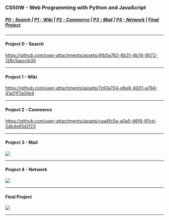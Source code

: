 ### CS50W - Web Programming with Python and JavaScript

##### [P0 - Search](#project-0---search) | [P1 - Wiki](#project-1---wiki) | [P2 - Commerce](#project-2---commerce) | [P3 - Mail](#project-3---mail) | [P4 - Network](#project-4---network) | [Final Project](#final-project)

---

#### Project 0 - Search

https://github.com/user-attachments/assets/4fb5a762-6b31-4b74-9072-128c5aaccb30

---

#### Project 1 - Wiki

https://github.com/user-attachments/assets/7c61a704-e6e8-4001-a784-41a01f7a00e9

---

#### Project 2 - Commerce

https://github.com/user-attachments/assets/caa4fc5a-a0a5-46f8-97cd-2db4e61d2f23

---

#### Project 3 - Mail

[![](https://markdown-videos-api.jorgenkh.no/youtube/dQw4w9WgXcQ)](https://youtu.be/dQw4w9WgXcQ)

---

#### Project 4 - Network

[![](https://markdown-videos-api.jorgenkh.no/youtube/dQw4w9WgXcQ)](https://youtu.be/dQw4w9WgXcQ)

---

#### Final Project

[![](https://markdown-videos-api.jorgenkh.no/youtube/dQw4w9WgXcQ)](https://youtu.be/dQw4w9WgXcQ)

---

